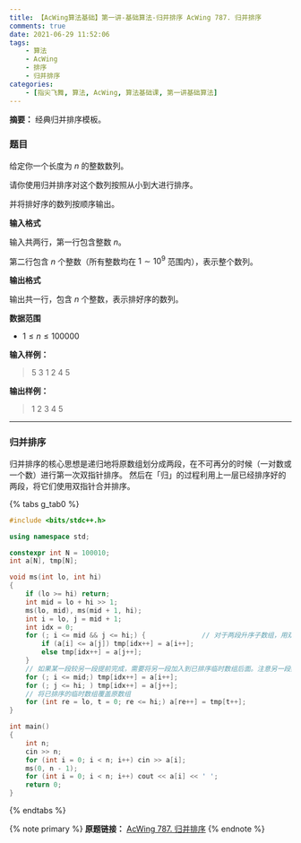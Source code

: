 ```yaml
---
title: 【AcWing算法基础】第一讲-基础算法-归并排序 AcWing 787. 归并排序
comments: true
date: 2021-06-29 11:52:06
tags:
    - 算法
    - AcWing
    - 排序
    - 归并排序
categories:
    - [指尖飞舞, 算法, AcWing, 算法基础课, 第一讲基础算法]
---
```

__摘要：__
经典归并排序模板。
<!-- more -->

### 题目

给定你一个长度为 $n$ 的整数数列。

请你使用归并排序对这个数列按照从小到大进行排序。

并将排好序的数列按顺序输出。

__输入格式__

输入共两行，第一行包含整数 $n$。

第二行包含 $n$ 个整数（所有整数均在 $1∼10^9$ 范围内），表示整个数列。

__输出格式__

输出共一行，包含 $n$ 个整数，表示排好序的数列。

__数据范围__

+ $1≤n≤100000$

__输入样例：__
> 5
3 1 2 4 5

__输出样例：__
> 1 2 3 4 5

___

### 归并排序

归并排序的核心思想是递归地将原数组划分成两段，在不可再分的时候（一对数或一个数）进行第一次双指针排序。
然后在「归」的过程利用上一层已经排序好的两段，将它们使用双指针合并排序。

{% tabs g_tab0 %}
<!-- tab C++ -->
```c++
#include <bits/stdc++.h>

using namespace std;

constexpr int N = 100010;
int a[N], tmp[N];

void ms(int lo, int hi)
{
    if (lo >= hi) return;
    int mid = lo + hi >> 1;
    ms(lo, mid), ms(mid + 1, hi);
    int i = lo, j = mid + 1;
    int idx = 0;
    for (; i <= mid && j <= hi;) {              // 对于两段升序子数组，用双指针进行合并排序
        if (a[i] <= a[j]) tmp[idx++] = a[i++];
        else tmp[idx++] = a[j++];
    }
    // 如果某一段较另一段提前完成，需要将另一段加入到已排序临时数组后面。注意另一段数组元素一定大于等于已排序的临时数组
    for (; i <= mid;) tmp[idx++] = a[i++];
    for (; j <= hi; ) tmp[idx++] = a[j++];
    // 将已排序的临时数组覆盖原数组
    for (int re = lo, t = 0; re <= hi;) a[re++] = tmp[t++];
}

int main()
{
    int n;
    cin >> n;
    for (int i = 0; i < n; i++) cin >> a[i];
    ms(0, n - 1);
    for (int i = 0; i < n; i++) cout << a[i] << ' ';
    return 0;
}
```
<!-- endtab -->
{% endtabs %}

{% note primary %}
__原题链接：__ [AcWing 787. 归并排序](https://www.acwing.com/problem/content/789/)
{% endnote %}